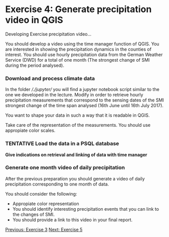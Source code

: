 # Exercise 4: Generate precipitation video in QGIS
Developing Exercise precipitation video...

You should develop a video using the time manager function of QGIS. You are interested in showing
the precipitation dynamics in the counties of interest. You should use hourly precipitation data
from the German Weather Service (DWD) for a total of one month (The strongest change of SMI during the 
period analysed).

### Download and process climate data
In the folder */./jupyter/* you will find a jupyter notebook script similar to the one we developed
in the lecture. Modify in order to retrieve hourly precipitation measurements that correspond 
to the sensing dates of the SMI strongest change of the time span analysed 
(16th June until 16th July 2017). 

You want to shape your data in such a way that it is readable in QGIS.

Take care of the representation of the measurements. You should use appropiate color scales.

### **TENTATIVE** Load the data in a PSQL database
**Give indications on retrieval and linking of data with time manager**

### Generate one month video of daily precipitation
After the previous preparation you should generate a video of daily precipitation corresponding to one
month of data.

You should consider the following:
- Appropiate color representation
- You should identify interesting precipitation events that you can link to the changes of SMI.
- You should provide a link to this video in your final report. 

[Previous: Exercise 3](ex3.md)
[Next: Exercise 5](ex5.md)